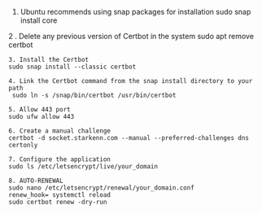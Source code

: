   1. Ubuntu recommends using snap packages for installation
    sudo snap install core

  2 . Delete any previous version of Certbot in the system
    sudo apt remove certbot

	3. Install the Certbot
	sudo snap install --classic certbot
	
	4. Link the Certbot command from the snap install directory to your path
     sudo ln -s /snap/bin/certbot /usr/bin/certbot

	5. Allow 443 port
    sudo ufw allow 443

	6. Create a manual challenge
	certbot -d socket.starkenn.com --manual --preferred-challenges dns certonly
	
	7. Configure the application
	sudo ls /etc/letsencrypt/live/your_domain
	
	8. AUTO-RENEWAL
	sudo nano /etc/letsencrypt/renewal/your_domain.conf
	renew_hook= systemctl reload 
	sudo certbot renew -dry-run
	
